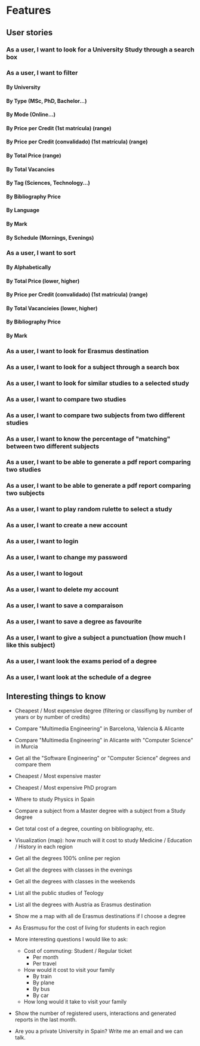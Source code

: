 # Features

## User stories

### As a user, I want to look for a University Study through a search box

### As a user, I want to filter

#### By University

#### By Type (MSc, PhD, Bachelor...)

#### By Mode (Online...)

#### By Price per Credit (1st matrícula) (range)

#### By Price per Credit (convalidado) (1st matrícula) (range)

#### By Total Price (range)

#### By Total Vacancies

#### By Tag (Sciences, Technology...)

#### By Bibliography Price

#### By Language

#### By Mark

#### By Schedule (Mornings, Evenings)

### As a user, I want to sort

#### By Alphabetically

#### By Total Price (lower, higher)

#### By Price per Credit (convalidado) (1st matrícula) (range)

#### By Total Vacancieies (lower, higher)

#### By Bibliography Price

#### By Mark

### As a user, I want to look for Erasmus destination

### As a user, I want to look for a subject through a search box

### As a user, I want to look for similar studies to a selected study

### As a user, I want to compare two studies

### As a user, I want to compare two subjects from two different studies

### As a user, I want to know the percentage of "matching" between two different subjects

### As a user, I want to be able to generate a pdf report comparing two studies

### As a user, I want to be able to generate a pdf report comparing two subjects

### As a user, I want to play random rulette to select a study

### As a user, I want to create a new account

### As a user, I want to login

### As a user, I want to change my password

### As a user, I want to logout

### As a user, I want to delete my account

### As a user, I want to save a comparaison

### As a user, I want to save a degree as favourite

### As a user, I want to give a subject a punctuation (how much I like this subject)

### As a user, I want look the exams period of a degree

### As a user, I want look at the schedule of a degree

## Interesting things to know

- Cheapest / Most expensive degree (filtering or classifiyng by number of years or by number of credits)
- Compare "Multimedia Engineering" in Barcelona, Valencia & Alicante
- Compare "Multimedia Engineering" in Alicante with "Computer Science" in Murcia
- Get all the "Software Engineering" or "Computer Science" degrees and compare them 
- Cheapest / Most expensive master
- Cheapest / Most expensive PhD program
- Where to study Physics in Spain
- Compare a subject from a Master degree with a subject from a Study degree
- Get total cost of a degree, counting on bibliography, etc.
- Visualization (map): how much will it cost to study Medicine / Education / History in each region
- Get all the degrees 100% online per region
- Get all the degrees with classes in the evenings
- Get all the degrees with classes in the weekends
- List all the public studies of Teology
- List all the degrees with Austria as Erasmus destination
- Show me a map with all de Erasmus destinations if I choose a degree

- As Erasmusu for the cost of living for students in each region

- More interesting questions I would like to ask:
  - Cost of commuting: Student / Regular ticket
    - Per month
    - Per travel
  - How would it cost to visit your family
    - By train
    - By plane
    - By bus
    - By car
  - How long would it take to visit your family

- Show the number of registered users, interactions and generated reports in the last month.
- Are you a private University in Spain? Write me an email and we can talk.